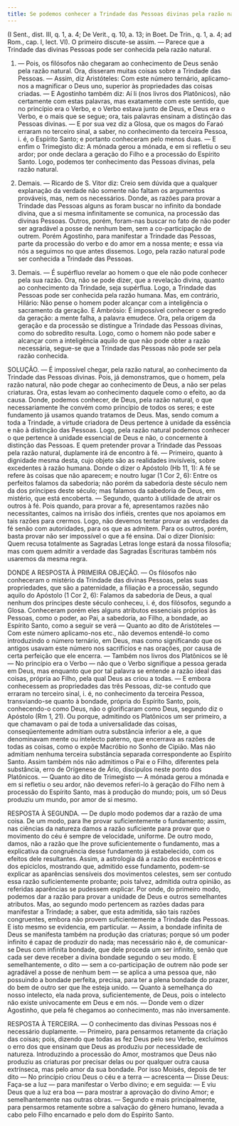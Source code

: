 ```yaml
---
title: Se podemos conhecer a Trindade das Pessoas divinas pela razão natural
---
```


(I Sent., dist. III, q. 1, a. 4; De Verit., q. 10, a. 13; in Boet. De Trin., q. 1, a. 4; ad Rom., cap. I, lect. VI).
  O primeiro discute-se assim. — Parece que a Trindade das divinas Pessoas pode ser conhecida pela razão natural.  

1. — Pois, os filósofos não chegaram ao conhecimento de Deus senão pela razão natural. Ora, disseram muitas coisas sobre a Trindade das Pessoas. — Assim, diz Aristóteles: Com este número ternário, aplicamo-nos a magnificar o Deus uno, superior às propriedades das coisas criadas. — E Agostinho também diz: Aí li (nos livros dos Platônicos), não certamente com estas palavras, mas exatamente com este sentido, que no princípio era o Verbo, e o Verbo estava junto de Deus, e Deus era o Verbo, e o mais que se segue; ora, tais palavras ensinam a distinção das Pessoas divinas. — E por sua vez diz a Glosa, que os magos do Faraó erraram no terceiro sinal, a saber, no conhecimento da terceira Pessoa, i. é, o Espírito Santo; e portanto conheceram pelo menos duas. — E enfim o Trimegisto diz: A mónada gerou a mónada, e em si refletiu o seu ardor; por onde declara a geração do Filho e a processão do Espírito Santo. Logo, podemos ter conhecimento das Pessoas divinas, pela razão natural.  

2. Demais. — Ricardo de S. Vitor diz: Creio sem dúvida que a qualquer explanação da verdade não somente não faltam os argumentos prováveis, mas, nem os necessários. Donde, as razões para provar a Trindade das Pessoas alguns as foram buscar no infinito da bondade divina, que a si mesma infinitamente se comunica, na processão das divinas Pessoas. Outros, porém, foram-nas buscar no fato de não poder ser agradável a posse de nenhum bem, sem a co-participação de outrem. Porém Agostinho, para manifestar a Trindade das Pessoas, parte da processão do verbo e do amor em a nossa mente; e essa via nós a seguimos no que antes dissemos. Logo, pela razão natural pode ser conhecida a Trindade das Pessoas.  

3. Demais. — É supérfluo revelar ao homem o que ele não pode conhecer pela sua razão. Ora, não se pode dizer, que a revelação divina, quanto ao conhecimento da Trindade, seja supérflua. Logo, a Trindade das Pessoas pode ser conhecida pela razão humana.  Mas, em contrário, Hilário: Não pense o homem poder alcançar com a inteligência o sacramento da geração. E Ambrósio: É impossível conhecer o segredo da geração: a mente falha, a palavra emudece. Ora, pela origem da geração e da processão se distingue a Trindade das Pessoas divinas, como do sobredito resulta. Logo, como o homem não pode saber e alcançar com a inteligência aquilo de que não pode obter a razão necessária, segue-se que a Trindade das Pessoas não pode ser pela razão conhecida.  

SOLUÇÃO. — É impossível chegar, pela razão natural, ao conhecimento da Trindade das Pessoas divinas. Pois, já demonstramos, que o homem, pela razão natural, não pode chegar ao conhecimento de Deus, a não ser pelas criaturas. Ora, estas levam ao conhecimento daquele como o efeito, ao da causa. Donde, podemos conhecer, de Deus, pela razão natural, o que necessariamente lhe convém como princípio de todos os seres; e este fundamento já usamos quando tratamos de Deus. Mas, sendo comum a toda a Trindade, a virtude criadora de Deus pertence à unidade da essência e não à distinção das Pessoas. Logo, pela razão natural podemos conhecer o que pertence à unidade essencial de Deus e não, o concernente à distinção das Pessoas.  E quem pretender provar a Trindade das Pessoas pela razão natural, duplamente irá de encontro à fé. — Primeiro, quanto à dignidade mesma desta, cujo objeto são as realidades invisíveis, sobre excedentes à razão humana. Donde o dizer o Apóstolo (Hb 11, 1): A fé se refere às coisas que não aparecem; e noutro lugar (1 Cor 2, 6): Entre os perfeitos falamos da sabedoria; não porém da sabedoria deste século nem da dos príncipes deste século; mas falamos da sabedoria de Deus, em mistério, que está encoberta. — Segundo, quanto à utilidade de atrair os outros à fé. Pois quando, para provar a fé, apresentamos razões não necessitantes, caímos na irrisão dos infiéis, crentes que nos apoiamos em tais razões para crermos.  Logo, não devemos tentar provar as verdades da fé senão com autoridades, para os que as admitem. Para os outros, porém, basta provar não ser impossível o que a fé ensina. Daí o dizer Dionísio: Quem recusa totalmente as Sagradas Letras longe estará da nossa filosofia; mas com quem admitir a verdade das Sagradas Escrituras também nós usaremos da mesma regra.  

DONDE A RESPOSTA À PRIMEIRA OBJEÇÃO. — Os filósofos não conheceram o mistério da Trindade das divinas Pessoas, pelas suas propriedades, que são a paternidade, a filiação e a processão, segundo aquilo do Apóstolo (1 Cor 2, 6): Falamos da sabedoria de Deus, a qual nenhum dos príncipes deste século conheceu, i. é, dos filósofos, segundo a Glosa. Conheceram porém eles alguns atributos essenciais próprios às Pessoas, como o poder, ao Pai, a sabedoria, ao Filho, a bondade, ao Espírito Santo, como a seguir se verá — Quanto ao dito de Aristóteles — Com este número aplicamo-nos etc., não devemos entendê-lo como introduzindo o número ternário, em Deus, mas como significando que os antigos usavam este número nos sacrifícios e nas orações, por causa de certa perfeição que ele encerra. — Também nos livros dos Platônicos se lê — No princípio era o Verbo — não que o Verbo signifique a pessoa gerada em Deus, mas enquanto que por tal palavra se entende a razão ideal das coisas, própria ao Filho, pela qual Deus as criou a todas. — E embora conhecessem as propriedades das três Pessoas, diz-se contudo que erraram no terceiro sinal, i. é, no conhecimento da terceira Pessoa, transviando-se quanto à bondade, própria do Espírito Santo, pois, conhecendo-o como Deus, não o glorificaram como Deus, segundo diz o Apóstolo (Rm 1, 21). Ou porque, admitindo os Platônicos um ser primeiro, a que chamavam o pai de toda a universalidade das coisas, conseqüentemente admitiam outra substância inferior a ele, a que denominavam mente ou intelecto paterno, que encerrava as razões de todas as coisas, como o expõe Macróbio no Sonho de Cipião. Mas não admitiam nenhuma terceira substância separada correspondente ao Espírito Santo. Assim também nós não admitimos o Pai e o Filho, diferentes pela substância, erro de Orígenese de Ário, discípulos neste ponto dos Platônicos. — Quanto ao dito de Trimegisto — A mónada gerou a mónada e em si refletiu o seu ardor, não devemos referi-lo à geração do Filho nem à processão do Espírito Santo, mas à produção do mundo; pois, um só Deus produziu um mundo, por amor de si mesmo.  

RESPOSTA À SEGUNDA. — De duplo modo podemos dar a razão de uma coisa. De um modo, para lhe provar suficientemente o fundamento; assim, nas ciências da natureza damos a razão suficiente para provar que o movimento do céu é sempre de velocidade, uniforme. De outro modo, damos, não a razão que lhe prove suficientemente o fundamento, mas a explicativa da congruência desse fundamento já estabelecido, com os efeitos dele resultantes. Assim, a astrologia dá a razão dos excêntricos e dos epiciclos, mostrando que, admitido esse fundamento, podem-se explicar as aparências sensíveis dos movimentos celestes, sem ser contudo essa razão suficientemente probante; pois talvez, admitida outra opinião, as referidas aparências se pudessem explicar. Por onde, do primeiro modo, podemos dar a razão para provar a unidade de Deus e outros semelhantes atributos. Mas, ao segundo modo pertencem as razões dadas para manifestar a Trindade; a saber, que esta admitida, são tais razões congruentes, embora não provem suficientemente a Trindade das Pessoas. E isto mesmo se evidencia, em particular. — Assim, a bondade infinita de Deus se manifesta também na produção das criaturas; porque só um poder infinito é capaz de produzir do nada; mas necessário não é, de comunicar-se Deus com infinita bondade, que dele proceda um ser infinito, senão que cada ser deve receber a divina bondade segundo o seu modo. E semelhantemente, o dito — sem a co-participação de outrem não pode ser agradável a posse de nenhum bem — se aplica a uma pessoa que, não possuindo a bondade perfeita, precisa, para ter a plena bondade do prazer, do bem de outro ser que lhe esteja unido. — Quanto à semelhança do nosso intelecto, ela nada prova, suficientemente, de Deus, pois o intelecto não existe univocamente em Deus e em nós. — Donde vem o dizer Agostinho, que pela fé chegamos ao conhecimento, mas não inversamente.  

RESPOSTA À TERCEIRA. — O conhecimento das divinas Pessoas nos é necessário duplamente. — Primeiro, para pensarmos retamente da criação das coisas; pois, dizendo que todas as fez Deus pelo seu Verbo, excluímos o erro dos que ensinam que Deus as produziu por necessidade de natureza. Introduzindo a processão do Amor, mostramos que Deus não produziu as criaturas por precisar delas ou por qualquer outra causa extrínseca, mas pelo amor da sua bondade. Por isso Moisés, depois de ter dito — No princípio criou Deus o céu e a terra — acrescenta — Disse Deus: Faça-se a luz — para manifestar o Verbo divino; e em seguida: — E viu Deus que a luz era boa — para mostrar a aprovação do divino Amor; e semelhantemente nas outras obras. — Segundo e mais principalmente, para pensarmos retamente sobre a salvação do gênero humano, levada a cabo pelo Filho encarnado e pelo dom do Espírito Santo.